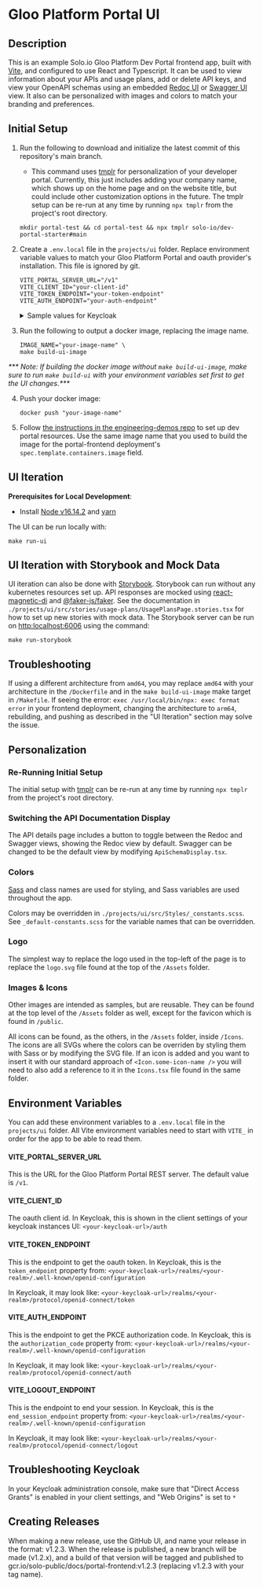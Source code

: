 # Gloo Platform Portal UI

## Description

This is an example Solo.io Gloo Platform Dev Portal frontend app, built with [Vite](https://vitejs.dev/), and configured to use React and Typescript. It can be used to view information about your APIs and usage plans, add or delete API keys, and view your OpenAPI schemas using an embedded [Redoc UI](https://github.com/Redocly/redoc) or [Swagger UI](https://swagger.io/tools/swagger-ui/) view. It also can be personalized with images and colors to match your branding and preferences.

## Initial Setup

1. Run the following to download and initialize the latest commit of this repository's main branch.

   - This command uses [tmplr](https://github.com/loreanvictor/tmplr) for personalization of your developer portal. Currently, this just includes adding your company name, which shows up on the home page and on the website title, but could include other customization options in the future. The tmplr setup can be re-run at any time by running `npx tmplr` from the project's root directory.

   ```shell
   mkdir portal-test && cd portal-test && npx tmplr solo-io/dev-portal-starter#main
   ```

2. Create a `.env.local` file in the `projects/ui` folder. Replace environment variable values to match your Gloo Platform Portal and oauth provider's installation. This file is ignored by git.

   ```shell
   VITE_PORTAL_SERVER_URL="/v1"
   VITE_CLIENT_ID="your-client-id"
   VITE_TOKEN_ENDPOINT="your-token-endpoint"
   VITE_AUTH_ENDPOINT="your-auth-endpoint"
   ```

   <details><summary>Sample values for Keycloak</summary>

   ```shell
   VITE_PORTAL_SERVER_URL="/v1"
   VITE_CLIENT_ID="your-client-id"   # the client registered in the Auth Server
   VITE_TOKEN_ENDPOINT="https://${KEYCLOAK_URL}/realms/master/protocol/openid-connect/token"
   VITE_AUTH_ENDPOINT="https://${KEYCLOAK_URL}/realms/master/protocol/openid-connect/auth"
   VITE_LOGOUT_ENDPOINT="https://${KEYCLOAK_URL}/realms/master/protocol/openid-connect/logout"
   ```

   </details>

3. Run the following to output a docker image, replacing the image name.

   ```shell
   IMAGE_NAME="your-image-name" \
   make build-ui-image
   ```

_\*\*\* Note: If building the docker image without `make build-ui-image`, make sure to run `make build-ui` with your environment variables set first to get the UI changes.\*\*\*_

4. Push your docker image:

   ```shell
   docker push "your-image-name"
   ```

5. Follow [the instructions in the engineering-demos repo](https://github.com/solo-io/engineering-demos/blob/ad5f6e217a50c8fcc9d1aa6e442a2c9bbef47eb2/gloo-mesh/portal/multicluster/README.md) to set up dev portal resources. Use the same image name that you used to build the image for the portal-frontend deployment's `spec.template.containers.image` field.

## UI Iteration

**Prerequisites for Local Development**:

- Install [Node v16.14.2](https://nodejs.org/en/blog/release/v16.14.2) and [yarn](https://yarnpkg.com/)

The UI can be run locally with:

```shell
make run-ui
```

## UI Iteration with Storybook and Mock Data

UI iteration can also be done with [Storybook](https://storybook.js.org/). Storybook can run without any kubernetes resources set up. API responses are mocked using [react-magnetic-di](https://www.npmjs.com/package/react-magnetic-di) and [@faker-js/faker](https://fakerjs.dev/). See the documentation in `./projects/ui/src/stories/usage-plans/UsagePlansPage.stories.tsx` for how to set up new stories with mock data. The Storybook server can be run on [http:localhost:6006](http:localhost:6006) using the command:

```shell
make run-storybook
```

## Troubleshooting

If using a different architecture from `amd64`, you may replace `amd64` with your architecture in the `/Dockerfile` and in the `make build-ui-image` make target in `/Makefile`. If seeing the error: `exec /usr/local/bin/npx: exec format error` in your frontend deployment, changing the architecture to `arm64`, rebuilding, and pushing as described in the "UI Iteration" section may solve the issue.

## Personalization

### Re-Running Initial Setup

The initial setup with [tmplr](https://github.com/loreanvictor/tmplr) can be re-run at any time by running `npx tmplr` from the project's root directory.

### Switching the API Documentation Display

The API details page includes a button to toggle between the Redoc and Swagger views, showing the Redoc view by default. Swagger can be changed to be the default view by modifying `ApiSchemaDisplay.tsx`.

### Colors

[Sass](https://sass-lang.com/) and class names are used for styling, and Sass variables are used throughout the app.

Colors may be overridden in `./projects/ui/src/Styles/_constants.scss`. See `_default-constants.scss` for the variable names that can be overridden.

### Logo

The simplest way to replace the logo used in the top-left of the page is to replace the `logo.svg` file found at the top of the `/Assets` folder.

### Images & Icons

Other images are intended as samples, but are reusable. They can be found at the top level of the `/Assets` folder as well, except for the favicon which is found in `/public`.

All icons can be found, as the others, in the `/Assets` folder, inside `/Icons`. The icons are all SVGs where the colors can be overriden by styling them with Sass or by modifying the SVG file. If an icon is added and you want to insert it with our standard approach of `<Icon.some-icon-name />` you will need to also add a reference to it in the `Icons.tsx` file found in the same folder.

## Environment Variables

You can add these environment variables to a `.env.local` file in the `projects/ui` folder. All Vite environment variables need to start with `VITE_` in order for the app to be able to read them.

#### VITE_PORTAL_SERVER_URL

This is the URL for the Gloo Platform Portal REST server. The default value is `/v1`.

#### VITE_CLIENT_ID

The oauth client id. In Keycloak, this is shown in the client settings of your keycloak instances UI: `<your-keycloak-url>/auth`

#### VITE_TOKEN_ENDPOINT

This is the endpoint to get the oauth token. In Keycloak, this is the `token_endpoint` property from: `<your-keycloak-url>/realms/<your-realm>/.well-known/openid-configuration`

In Keycloak, it may look like:
`<your-keycloak-url>/realms/<your-realm>/protocol/openid-connect/token`

#### VITE_AUTH_ENDPOINT

This is the endpoint to get the PKCE authorization code. In Keycloak, this is the `authorization_code` property from: `<your-keycloak-url>/realms/<your-realm>/.well-known/openid-configuration`

In Keycloak, it may look like:
`<your-keycloak-url>/realms/<your-realm>/protocol/openid-connect/auth`

#### VITE_LOGOUT_ENDPOINT

This is the endpoint to end your session. In Keycloak, this is the `end_session_endpoint` property from: `<your-keycloak-url>/realms/<your-realm>/.well-known/openid-configuration`

In Keycloak, it may look like:
`<your-keycloak-url>/realms/<your-realm>/protocol/openid-connect/logout`

## Troubleshooting Keycloak

In your Keycloak administration console, make sure that "Direct Access Grants" is enabled in your client settings, and "Web Origins" is set to `*`

## Creating Releases

When making a new release, use the GitHub UI, and name your release in the format: v1.2.3. When the release is published, a new branch will be made (v1.2.x), and a build of that version will be tagged and published to gcr.io/solo-public/docs/portal-frontend:v1.2.3 (replacing v1.2.3 with your tag name).
